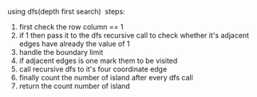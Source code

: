 using dfs(depth first search)
​
steps:
1. first check the row column == 1
2. if 1 then pass it to the dfs recursive call to check whether it's adjacent edges have already the value of 1
3. handle the boundary limit
4. if adjacent edges is one mark them to be visited
5. call recursive dfs to it's four coordinate edge
6. finally count the number of island after every dfs call
7. return the count number of island